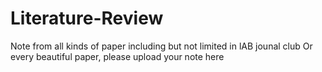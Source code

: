 # Literature-Review

Note from all kinds of paper including but not limited in lAB jounal club
Or every beautiful paper, please upload your note here
